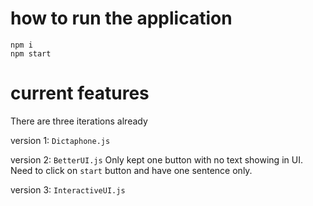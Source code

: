 # how to run the application

```
npm i
npm start
```

# current features

There are three iterations already

version 1: `Dictaphone.js`

version 2: `BetterUI.js`
Only kept one button with no text showing in UI. Need to click on `start` button and have one sentence only.

version 3: `InteractiveUI.js`
